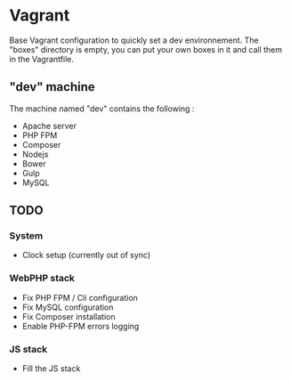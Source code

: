 # Vagrant

Base Vagrant configuration to quickly set a dev environnement.
The "boxes" directory is empty, you can put your own boxes in it and call them in the Vagrantfile.

## "dev" machine
The machine named "dev" contains the following :
- Apache server
- PHP FPM
- Composer
- Nodejs
- Bower
- Gulp
- MySQL

## TODO
### System

- Clock setup (currently out of sync)

### WebPHP stack

- Fix PHP FPM / Cli configuration
- Fix MySQL configuration
- Fix Composer installation
- Enable PHP-FPM errors logging

### JS stack
- Fill the JS stack
